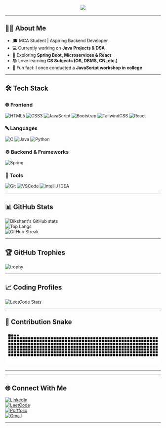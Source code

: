 <!-- Header with Typing Effect -->
<!-- Profile Banner -->
<p align="center">
  <img src="https://capsule-render.vercel.app/api?type=waving&color=0:6A82FB,100:FC5C7D&height=200&section=header&text=Hey%20I'm%20Dikshant%20Chauhan%20👋&fontSize=40&fontColor=fff&animation=fadeIn" />
</p>



---

## 👨‍🎓 About Me
- 🎓 MCA Student | Aspiring Backend Developer  
- 💻 Currently working on **Java Projects & DSA**  
- 🚀 Exploring **Spring Boot, Microservices & React**  
- 📚 Love learning **CS Subjects (OS, DBMS, CN, etc.)**  
- 🎤 Fun fact: I once conducted a **JavaScript workshop in college**  

---

## 🛠️ Tech Stack

### 🌐 Frontend
![HTML5](https://img.icons8.com/color/48/html-5.png) 
![CSS3](https://img.icons8.com/color/48/css3.png) 
![JavaScript](https://img.icons8.com/color/48/javascript.png) 
![Bootstrap](https://img.icons8.com/color/48/bootstrap.png) 
![TailwindCSS](https://img.icons8.com/color/48/tailwindcss.png) 
![React](https://img.icons8.com/color/48/react-native.png)

### 🔤 Languages
![C](https://img.icons8.com/color/48/c-programming.png)
![Java](https://img.icons8.com/color/48/java-coffee-cup-logo.png)
![Python](https://img.icons8.com/color/48/python.png)

### ⚙️ Backend & Frameworks
![Spring](https://img.icons8.com/color/48/spring-logo.png)

### 🧰 Tools
![Git](https://img.icons8.com/color/48/git.png)
![VSCode](https://img.icons8.com/color/48/visual-studio-code-2019.png)
![IntelliJ IDEA](https://img.icons8.com/color/48/intellij-idea.png)

---

## 📊 GitHub Stats
![Dikshant's GitHub stats](https://github-readme-stats.vercel.app/api?username=DkRajput25&show_icons=true&theme=radical)  
![Top Langs](https://github-readme-stats.vercel.app/api/top-langs/?username=DkRajput25&layout=compact&theme=radical)  
![GitHub Streak](https://streak-stats.demolab.com/?user=DkRajput25&theme=radical)

---

## 🏆 GitHub Trophies
![trophy](https://github-profile-trophy.vercel.app/?username=DkRajput25&theme=radical&margin-w=15&margin-h=15)

---

## 📈 Coding Profiles
![LeetCode Stats](https://leetcard.jacoblin.cool/D_K_?theme=dark&font=Karma&ext=heatmap)

---

## 🐍 Contribution Snake
![snake gif](https://github.com/DkRajput25/DkRajput25/blob/output/github-contribution-grid-snake.svg)

---


---

## 🌐 Connect With Me
[![LinkedIn](https://img.shields.io/badge/LinkedIn-blue?logo=linkedin&logoColor=white)](YOUR_LINKEDIN)  
[![LeetCode](https://img.shields.io/badge/LeetCode-orange?logo=leetcode&logoColor=white)](https://leetcode.com/YOUR_LEETCODE_USERNAME/)  
[![Portfolio](https://img.shields.io/badge/Portfolio-black?logo=vercel&logoColor=white)](YOUR_PORTFOLIO)  
[![Gmail](https://img.shields.io/badge/Gmail-red?logo=gmail&logoColor=white)](mailto:YOUR_EMAIL)  

---
